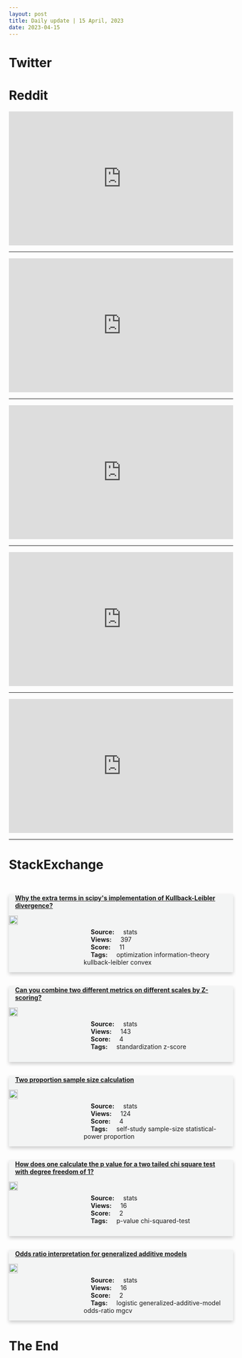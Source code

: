 ```yaml
---
layout: post
title: Daily update | 15 April, 2023
date: 2023-04-15
---
```


<script async src="https://platform.twitter.com/widgets.js" charset="utf-8"></script>


<script src='https://storage.ko-fi.com/cdn/scripts/overlay-widget.js'></script>
<script>
  kofiWidgetOverlay.draw('themldojo', {
    'type': 'floating-chat',
    'floating-chat.donateButton.text': 'Support me',
    'floating-chat.donateButton.background-color': '#f45d22',
    'floating-chat.donateButton.text-color': '#fff'
  });
</script>

# Twitter 

<blockquote class="twitter-tweet"><a href="https://twitter.com/BernieSanders/status/1646676988642607105"></a></blockquote>

<blockquote class="twitter-tweet"><a href="https://twitter.com/unusual_whales/status/1646997357962117122"></a></blockquote>

<blockquote class="twitter-tweet"><a href="https://twitter.com/spectatorindex/status/1646998292604268545"></a></blockquote>

<blockquote class="twitter-tweet"><a href="https://twitter.com/MATLAB/status/1646815626218942466"></a></blockquote>

<blockquote class="twitter-tweet"><a href="https://twitter.com/CavaliereGiu/status/1646774025144659969"></a></blockquote>

<blockquote class="twitter-tweet"><a href="https://twitter.com/ylecun/status/1646882539833794560"></a></blockquote>

<blockquote class="twitter-tweet"><a href="https://twitter.com/ylecun/status/1647018268815773703"></a></blockquote>

<blockquote class="twitter-tweet"><a href="https://twitter.com/karpathy/status/1647025230546886658"></a></blockquote>

<blockquote class="twitter-tweet"><a href="https://twitter.com/GoogleAI/status/1646963733871185947"></a></blockquote>

<blockquote class="twitter-tweet"><a href="https://twitter.com/MetaAI/status/1646984169673887744"></a></blockquote>

# Reddit 

<iframe id="reddit-embed" src="https://www.redditmedia.com/r/MachineLearning/comments/12lxavs/choose_your_weapon_survival_strategies_for?ref_source=embed&amp;ref=share&amp;embed=true" sandbox="allow-scripts allow-same-origin allow-popups" style="border: none;" height="300" width="100%" scrolling="yes"></iframe>
<hr style="width:100%;text-align:left;margin-left:0">
<iframe id="reddit-embed" src="https://www.redditmedia.com/r/dataengineering/comments/12m8ml7/exporting_to_excel_is_always_a_people_pleaser?ref_source=embed&amp;ref=share&amp;embed=true" sandbox="allow-scripts allow-same-origin allow-popups" style="border: none;" height="300" width="100%" scrolling="yes"></iframe>
<hr style="width:100%;text-align:left;margin-left:0">
<iframe id="reddit-embed" src="https://www.redditmedia.com/r/MachineLearning/comments/12lf2l3/r_seem_segment_everything_everywhere_all_at_once?ref_source=embed&amp;ref=share&amp;embed=true" sandbox="allow-scripts allow-same-origin allow-popups" style="border: none;" height="300" width="100%" scrolling="yes"></iframe>
<hr style="width:100%;text-align:left;margin-left:0">
<iframe id="reddit-embed" src="https://www.redditmedia.com/r/datascience/comments/12li3r3/havent_had_any_real_work_for_the_last_2_years_at?ref_source=embed&amp;ref=share&amp;embed=true" sandbox="allow-scripts allow-same-origin allow-popups" style="border: none;" height="300" width="100%" scrolling="yes"></iframe>
<hr style="width:100%;text-align:left;margin-left:0">
<iframe id="reddit-embed" src="https://www.redditmedia.com/r/dataengineering/comments/12lu3wk/not_clearing_interviews_due_to_spark?ref_source=embed&amp;ref=share&amp;embed=true" sandbox="allow-scripts allow-same-origin allow-popups" style="border: none;" height="300" width="100%" scrolling="yes"></iframe>
<hr style="width:100%;text-align:left;margin-left:0">

<style>
.card {
box-shadow: 0 4px 8px 0 rgba(0,0,0,0.2);
transition: 0.3s;
width: 100%;
background-color: #F3F4F4;
}
p{
    margin-left:  3em;
    padding-top: 1em;
}
.part2{
    display: grid;
    grid-template-columns: 1fr 3fr;
}
h4{
    margin: 1em;
}

.card:hover {
box-shadow: 0 8px 16px 0 rgba(0,0,0,0.2);
}
b {
padding: 2px 16px;
}
</style>
  
# StackExchange 


  <br>
  <div class="card">
  <h4><a href='https://stats.stackexchange.com/questions/612904/why-the-extra-terms-in-scipys-implementation-of-kullback-leibler-divergence'>Why the extra terms in scipy&#39;s implementation of Kullback-Leibler divergence?</a></h4> 
  <div class="part2">
      <img src="https://cdn.sstatic.net/Sites/stats/Img/apple-touch-icon@2.png?v=344f57aa10cc" alt="Img missing!" style="width:40%">
      <p><b>Source:</b> stats<br><b>Views:</b> 397<br><b>Score:</b> 11<br><b>Tags:</b> <span class="badge badge-dark">optimization</span> <span class="badge badge-dark">information-theory</span> <span class="badge badge-dark">kullback-leibler</span> <span class="badge badge-dark">convex</span></p> 
  </div>
  </div>
      
  <br>
  <div class="card">
  <h4><a href='https://stats.stackexchange.com/questions/612876/can-you-combine-two-different-metrics-on-different-scales-by-z-scoring'>Can you combine two different metrics on different scales by Z-scoring?</a></h4> 
  <div class="part2">
      <img src="https://cdn.sstatic.net/Sites/stats/Img/apple-touch-icon@2.png?v=344f57aa10cc" alt="Img missing!" style="width:40%">
      <p><b>Source:</b> stats<br><b>Views:</b> 143<br><b>Score:</b> 4<br><b>Tags:</b> <span class="badge badge-dark">standardization</span> <span class="badge badge-dark">z-score</span></p> 
  </div>
  </div>
      
  <br>
  <div class="card">
  <h4><a href='https://stats.stackexchange.com/questions/612881/two-proportion-sample-size-calculation'>Two proportion sample size calculation</a></h4> 
  <div class="part2">
      <img src="https://cdn.sstatic.net/Sites/stats/Img/apple-touch-icon@2.png?v=344f57aa10cc" alt="Img missing!" style="width:40%">
      <p><b>Source:</b> stats<br><b>Views:</b> 124<br><b>Score:</b> 4<br><b>Tags:</b> <span class="badge badge-dark">self-study</span> <span class="badge badge-dark">sample-size</span> <span class="badge badge-dark">statistical-power</span> <span class="badge badge-dark">proportion</span></p> 
  </div>
  </div>
      
  <br>
  <div class="card">
  <h4><a href='https://stats.stackexchange.com/questions/612962/how-does-one-calculate-the-p-value-for-a-two-tailed-chi-square-test-with-degree'>How does one calculate the p value for a two tailed chi square test with degree freedom of 1?</a></h4> 
  <div class="part2">
      <img src="https://cdn.sstatic.net/Sites/stats/Img/apple-touch-icon@2.png?v=344f57aa10cc" alt="Img missing!" style="width:40%">
      <p><b>Source:</b> stats<br><b>Views:</b> 16<br><b>Score:</b> 2<br><b>Tags:</b> <span class="badge badge-dark">p-value</span> <span class="badge badge-dark">chi-squared-test</span></p> 
  </div>
  </div>
      
  <br>
  <div class="card">
  <h4><a href='https://stats.stackexchange.com/questions/612874/odds-ratio-interpretation-for-generalized-additive-models'>Odds ratio interpretation for generalized additive models</a></h4> 
  <div class="part2">
      <img src="https://cdn.sstatic.net/Sites/stats/Img/apple-touch-icon@2.png?v=344f57aa10cc" alt="Img missing!" style="width:40%">
      <p><b>Source:</b> stats<br><b>Views:</b> 16<br><b>Score:</b> 2<br><b>Tags:</b> <span class="badge badge-dark">logistic</span> <span class="badge badge-dark">generalized-additive-model</span> <span class="badge badge-dark">odds-ratio</span> <span class="badge badge-dark">mgcv</span></p> 
  </div>
  </div>
      
# The End